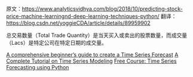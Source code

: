 
原文：https://www.analyticsvidhya.com/blog/2018/10/predicting-stock-price-machine-learningnd-deep-learning-techniques-python/
翻译：https://blog.csdn.net/yoggieCDA/article/details/89959902

总交易数量（Total Trade Quantity）是当天买入或卖出的股票数量，而成交量（Lacs）是特定公司在特定日期的成交量。

[A comprehensive beginner’s guide to create a Time Series Forecast](https://www.analyticsvidhya.com/blog/2016/02/time-series-forecasting-codes-python/)
[A Complete Tutorial on Time Series Modeling](https://www.analyticsvidhya.com/blog/2015/12/complete-tutorial-time-series-modeling/?utm_source=blog&utm_medium=stockmarketpredictionarticle)
[Free Course: Time Series Forecasting using Python](https://courses.analyticsvidhya.com/courses/creating-time-series-forecast-using-python?utm_source=blog&utm_medium=stockmarketpredictionarticle)